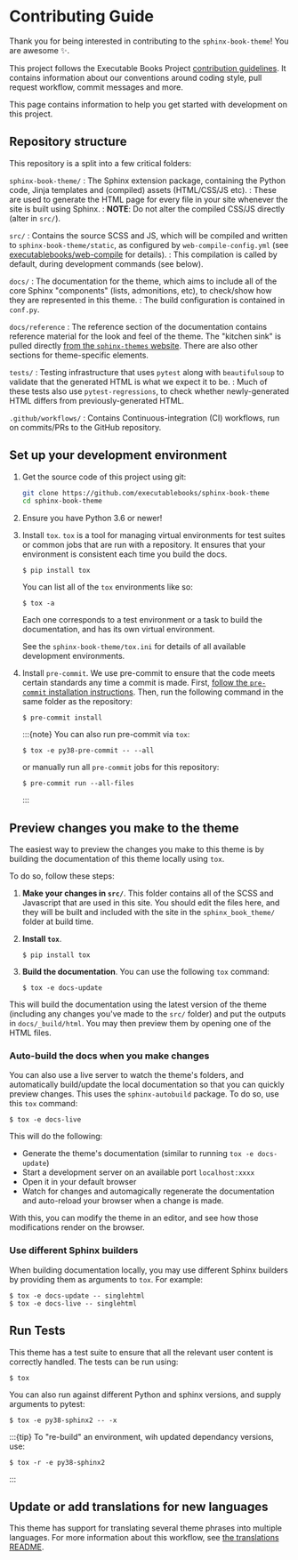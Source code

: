 # Contributing Guide

Thank you for being interested in contributing to the `sphinx-book-theme`! You
are awesome ✨.

This project follows the Executable Books Project [contribution guidelines](https://executablebooks.org/en/latest/contributing.html).
It contains information about our conventions around coding style, pull request workflow, commit messages and more.

This page contains information to help you get started with development on this
project.

## Repository structure

This repository is a split into a few critical folders:

`sphinx-book-theme/`
: The Sphinx extension package, containing the Python code, Jinja templates and (compiled) assets (HTML/CSS/JS etc).
: These are used to generate the HTML page for every file in your site whenever the site is built using Sphinx.
: **NOTE**: Do not alter the compiled CSS/JS directly (alter in `src/`).

`src/`
: Contains the source SCSS and JS, which will be compiled and written to `sphinx-book-theme/static`, as configured by `web-compile-config.yml` (see [executablebooks/web-compile](https://github.com/executablebooks/web-compile) for details).
: This compilation is called by default, during development commands (see below).

`docs/`
: The documentation for the theme, which aims to include all of the core Sphinx "components" (lists, admonitions, etc), to check/show how they are represented in this theme.
: The build configuration is contained in `conf.py`.

`docs/reference`
: The reference section of the documentation contains reference material for the look and feel of the theme.
  The "kitchen sink" is pulled directly [from the `sphinx-themes` website](https://github.com/sphinx-themes/sphinx-themes.org/tree/master/sample-docs/kitchen-sink).
  There are also other sections for theme-specific elements.

`tests/`
: Testing infrastructure that uses `pytest` along with `beautifulsoup` to validate
  that the generated HTML is what we expect it to be.
: Much of these tests also use `pytest-regressions`, to check whether newly-generated HTML differs from previously-generated HTML.

`.github/workflows/`
: Contains Continuous-integration (CI) workflows, run on commits/PRs to the GitHub repository.


## Set up your development environment

1. Get the source code of this project using git:

   ```bash
   git clone https://github.com/executablebooks/sphinx-book-theme
   cd sphinx-book-theme
   ```

2. Ensure you have Python 3.6 or newer!
3. Install `tox`.
   `tox` is a tool for managing virtual environments for test suites or common jobs that are run with a repository.
   It ensures that your environment is consistent each time you build the docs.

   ```console
   $ pip install tox
   ```

   You can list all of the `tox` environments like so:

   ```console
   $ tox -a
   ```

   Each one corresponds to a test environment or a task to build the documentation, and has its own virtual environment.

   See the `sphinx-book-theme/tox.ini` for details of all available development environments.
4. Install `pre-commit`.
   We use pre-commit to ensure that the code meets certain standards any time a commit is made.
   First, [follow the `pre-commit` installation instructions](https://pre-commit.com/#install).
   Then, run the following command in the same folder as the repository:

   ```console
   $ pre-commit install
   ```

   :::{note}
   You can also run pre-commit via `tox`:
   ```console
   $ tox -e py38-pre-commit -- --all
   ```
   or manually run all `pre-commit` jobs for this repository:

   ```console
   $ pre-commit run --all-files
   ```
   :::


## Preview changes you make to the theme

The easiest way to preview the changes you make to this theme is by building the documentation of this theme locally using `tox`.

To do so, follow these steps:

1. **Make your changes in `src/`**. This folder contains all of the SCSS and Javascript that are used in this site. You should edit the files here, and they will be built and included with the site in the `sphinx_book_theme/` folder at build time.
2. **Install `tox`**.

   ```console
   $ pip install tox
   ```
3. **Build the documentation**. You can use the following `tox` command:

   ```console
   $ tox -e docs-update
   ```

This will build the documentation using the latest version of the theme (including any changes you've made to the `src/` folder) and put the outputs in `docs/_build/html`.
You may then preview them by opening one of the HTML files.

### Auto-build the docs when you make changes

You can also use a live server to watch the theme's folders, and automatically build/update the local documentation so that you can quickly preview changes.
This uses the `sphinx-autobuild` package.
To do so, use this `tox` command:

```console
$ tox -e docs-live
```

This will do the following:

- Generate the theme's documentation (similar to running `tox -e docs-update`)
- Start a development server on an available port `localhost:xxxx`
- Open it in your default browser
- Watch for changes and automagically regenerate the documentation and auto-reload your browser when a change is made.

With this, you can modify the theme in an editor, and see how those modifications render on the browser.

### Use different Sphinx builders

When building documentation locally, you may use different Sphinx builders by providing them as arguments to `tox`.
For example:

```console
$ tox -e docs-update -- singlehtml
$ tox -e docs-live -- singlehtml
```

## Run Tests

This theme has a test suite to ensure that all the relevant user content is
correctly handled. The tests can be run using:

```console
$ tox
```

You can also run against different Python and sphinx versions, and supply arguments to pytest:

```console
$ tox -e py38-sphinx2 -- -x
```

:::{tip}
To "re-build" an environment, wih updated dependancy versions, use:

```console
$ tox -r -e py38-sphinx2
```

:::


## Update or add translations for new languages

This theme has support for translating several theme phrases into multiple languages.
For more information about this workflow, see [the translations README](https://github.com/executablebooks/sphinx-book-theme/tree/HEAD/sphinx_book_theme/translations).
